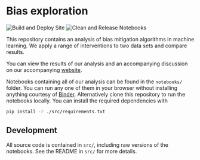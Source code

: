 # Bias exploration

![Build and Deploy Site](https://github.com/CDEIUK/bias-mitigation/workflows/Build%20and%20Deploy%20Site/badge.svg)
![Clean and Release Notebooks](https://github.com/CDEIUK/bias-mitigation/workflows/Clean%20and%20Release%20Notebooks/badge.svg)

This repository contains an analysis of bias mitigation algorithms in machine learning. We apply a range of interventions to two data sets and compare results.

You can view the results of our analysis and an accompanying discussion on our accompanying [website][site].

Notebooks containing all of our analysis can be found in the `notebooks/` folder. You can run any one of them in your browser without installing anything courtesy of [Binder][binder]. Alternatively clone this repository to run the notebooks locally. You can install the required dependencies with

```sh
pip install -r ./src/requirements.txt
```

## Development

All source code is contained in `src/`, including raw versions of the notebooks. See the README in `src/` for more details.

[binder]: https://mybinder.org/v2/gh/CDEIUK/bias-mitigation/master?filepath=notebooks
[site]: https://cdeiuk.github.io/bias-mitigation/
